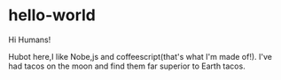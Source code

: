 # hello-world

Hi Humans!

Hubot here,I like Nobe,js and coffeescript(that's what I'm made of!).
I've had tacos on the moon and find them far superior to Earth tacos.
